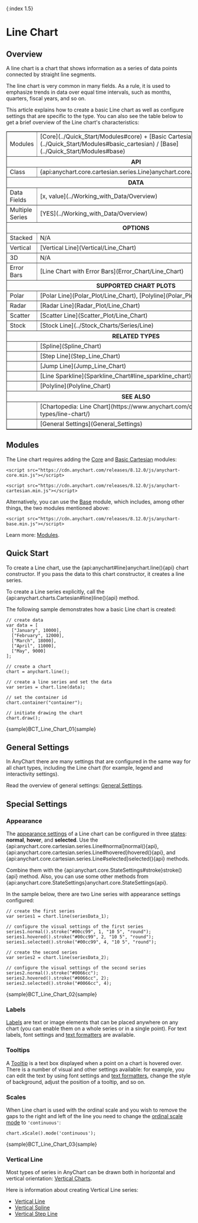 {:index 1.5}
# Line Chart

## Overview

A line chart is a chart that shows information as a series of data points connected by straight line segments.

The line chart is very common in many fields. As a rule, it is used to emphasize trends in data over equal time intervals, such as months, quarters, fiscal years, and so on.

This article explains how to create a basic Line chart as well as configure settings that are specific to the type. You can also see the table below to get a brief overview of the Line chart's characteristics:

<table border="1" class="seriesTABLE">
<tr><td>Modules</td><td>[Core](../Quick_Start/Modules#core) + [Basic Cartesian](../Quick_Start/Modules#basic_cartesian) / [Base](../Quick_Start/Modules#base)</td></tr>
<tr><th colspan=2>API</th></tr>
<tr><td>Class</td><td>{api:anychart.core.cartesian.series.Line}anychart.core.cartesian.series.Line{api}</td></tr>
<tr><th colspan=2>DATA</th></tr>
<tr><td>Data Fields</td><td>[x, value](../Working_with_Data/Overview)</td></tr>
<tr><td>Multiple Series</td><td>[YES](../Working_with_Data/Overview)</td></tr>
<tr><th colspan=2>OPTIONS</th></tr>
<tr><td>Stacked</td><td>N/A</td></tr>
<tr><td>Vertical</td><td>[Vertical Line](Vertical/Line_Chart)</td></tr>
<tr><td>3D</td><td>N/A</td></tr>
<tr><td>Error Bars</td><td>[Line Chart with Error Bars](Error_Chart/Line_Chart)</td></tr>
<tr><th colspan=2>SUPPORTED CHART PLOTS</th></tr>
<tr><td>Polar</td><td>[Polar Line](Polar_Plot/Line_Chart), [Polyline](Polar_Plot/Polyline_Chart)</td></tr>
<tr><td>Radar</td><td>[Radar Line](Radar_Plot/Line_Chart)</td></tr>
<tr><td>Scatter</td><td>[Scatter Line](Scatter_Plot/Line_Chart)</td></tr>
<tr><td>Stock</td><td>[Stock Line](../Stock_Charts/Series/Line)</td></tr>
<tr><th colspan=2>RELATED TYPES</th></tr>
<tr><td></td><td>[Spline](Spline_Chart)</td></tr>
<tr><td></td><td>[Step Line](Step_Line_Chart)</td></tr>
<tr><td></td><td>[Jump Line](Jump_Line_Chart)</td></tr>
<tr><td></td><td>[Line Sparkline](Sparkline_Chart#line_sparkline_chart)</td></tr>
<tr><td></td><td>[Polyline](Polyline_Chart)</td></tr>

<tr><th colspan=2>SEE ALSO</th></tr>
<tr><td></td><td>[Chartopedia: Line Chart](https://www.anychart.com/chartopedia/chart-types/line-chart/)</td></tr>
<tr><td></td><td>[General Settings](General_Settings)</td></tr>
</table>

## Modules

The Line chart requires adding the [Core](../Quick_Start/Modules#core) and [Basic Cartesian](../Quick_Start/Modules#basic_cartesian) modules:

```
<script src="https://cdn.anychart.com/releases/8.12.0/js/anychart-core.min.js"></script>
```

```
<script src="https://cdn.anychart.com/releases/8.12.0/js/anychart-cartesian.min.js"></script>
```

Alternatively, you can use the [Base](../Quick_Start/Modules#base) module, which includes, among other things, the two modules mentioned above: 

```
<script src="https://cdn.anychart.com/releases/8.12.0/js/anychart-base.min.js"></script>
```

Learn more: [Modules](../Quick_Start/Modules).

## Quick Start

To create a Line chart, use the {api:anychart#line}anychart.line(){api} chart constructor. If you pass the data to this chart constructor, it creates a line series.

To create a Line series explicitly, call the {api:anychart.charts.Cartesian#line}line(){api} method.

The following sample demonstrates how a basic Line chart is created:

```
// create data
var data = [
  ["January", 10000],
  ["February", 12000],
  ["March", 18000],
  ["April", 11000],
  ["May", 9000]
];
    
// create a chart
chart = anychart.line();

// create a line series and set the data
var series = chart.line(data);

// set the container id
chart.container("container");

// initiate drawing the chart
chart.draw();
```

{sample}BCT\_Line\_Chart\_01{sample}

## General Settings

In AnyChart there are many settings that are configured in the same way for all chart types, including the Line chart (for example, legend and interactivity settings).

Read the overview of general settings: [General Settings](General_Settings).

## Special Settings

### Appearance

The [appearance settings](../Appearance_Settings) of a Line chart can be configured in three [states](../Common_Settings/Interactivity/States): **normal**, **hover**, and **selected**. Use the {api:anychart.core.cartesian.series.Line#normal}normal(){api}, {api:anychart.core.cartesian.series.Line#hovered}hovered(){api}, and {api:anychart.core.cartesian.series.Line#selected}selected(){api} methods.

Combine them with the {api:anychart.core.StateSettings#stroke}stroke(){api} method. Also, you can use some other methods from {api:anychart.core.StateSettings}anychart.core.StateSettings{api}.

In the sample below, there are two Line series with appearance settings configured:

```
// create the first series
var series1 = chart.line(seriesData_1);

// configure the visual settings of the first series
series1.normal().stroke("#00cc99", 1, "10 5", "round");
series1.hovered().stroke("#00cc99", 2, "10 5", "round");
series1.selected().stroke("#00cc99", 4, "10 5", "round");

// create the second series
var series2 = chart.line(seriesData_2);

// configure the visual settings of the second series
series2.normal().stroke("#0066cc");
series2.hovered().stroke("#0066cc", 2);
series2.selected().stroke("#0066cc", 4);
```

{sample}BCT\_Line\_Chart\_02{sample}

### Labels

[Labels](../Common_Settings/Labels) are text or image elements that can be placed anywhere on any chart (you can enable them on a whole series or in a single point). For text labels, font settings and [text formatters](../Common_Settings/Text_Formatters) are available.

### Tooltips

A [Tooltip](../Common_Settings/Tooltip) is a text box displayed when a point on a chart is hovered over. There is a number of visual and other settings available: for example, you can edit the text by using font settings and [text formatters](../Common_Settings/Text_Formatters), change the style of background, adjust the position of a tooltip, and so on.

### Scales

When Line chart is used with the ordinal scale and you wish to remove the gaps to the right and left of the line you need to change the [ordinal scale mode](../Axes_and_Grids/Scales#ordinal) to `'continuous'`:

```
chart.xScale().mode('continuous');
```

{sample}BCT\_Line\_Chart\_03{sample}

### Vertical Line

Most types of series in AnyChart can be drawn both in horizontal and vertical orientation: [Vertical Charts](Vertical/Overview).

Here is information about creating Vertical Line series:

* [Vertical Line](Vertical/Line_Chart)
* [Vertical Spline](Vertical/Spline_Chart)
* [Vertical Step Line](Vertical/Step_Line_Chart)